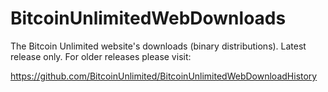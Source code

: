 # BitcoinUnlimitedWebDownloads

The Bitcoin Unlimited website's downloads (binary distributions).
Latest release only. For older releases please visit:

https://github.com/BitcoinUnlimited/BitcoinUnlimitedWebDownloadHistory
